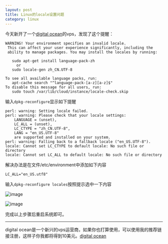 ```yaml
---
layout: post
title: Linux的locale设置问题
category: linux
---
```


今天新开了一个[digital ocean][ocean]的vps，发现了这个提醒：

	
	WARNING! Your environment specifies an invalid locale.
	 This can affect your user experience significantly, including the
	 ability to manage packages. You may install the locales by running:
	
	   sudo apt-get install language-pack-zh
	     or
	   sudo locale-gen zh_CN.UTF-8
	
	To see all available language packs, run:
	   apt-cache search "^language-pack-[a-z][a-z]$"
	To disable this message for all users, run:
	   sudo touch /var/lib/cloud/instance/locale-check.skip
	
输入`dpkg-reconfigure`显示如下提醒

	perl: warning: Setting locale failed.
	perl: warning: Please check that your locale settings:
		LANGUAGE = (unset),
		LC_ALL = (unset),
		LC_CTYPE = "zh_CN.UTF-8",
		LANG = "en_US.UTF-8"
	    are supported and installed on your system.
	perl: warning: Falling back to a fallback locale ("en_US.UTF-8").
	locale: Cannot set LC_CTYPE to default locale: No such file or directory
	locale: Cannot set LC_ALL to default locale: No such file or directory



解决办法是在文件/etc/environment中添加如下内容

	LC_ALL="en_US.utf8"
	
输入`dpkg-reconfigure locales`按照提示选中一下内容

![image](http://7vigrt.com1.z0.glb.clouddn.com/blog_屏幕快照%202015-09-20%20下午5.29.45.png)

![image](http://7vigrt.com1.z0.glb.clouddn.com/blog_屏幕快照%202015-09-20%20下午5.30.05.png)

完成以上步骤后重启系统即可。


--------------
digital ocean是一个新兴的vps运营商，如果你也打算使用，可以使用我的推荐链接注册，这样子你我都将得到10美元。[digital ocean][ocean]


[ocean]:https://www.digitalocean.com/?refcode=f595b7f62cc7
